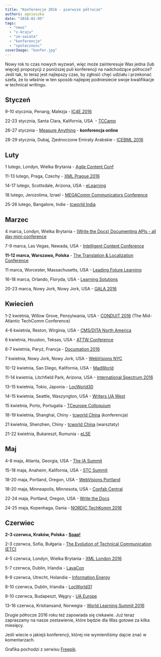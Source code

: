 ```yaml
---
title: "Konferencje 2016 - pierwsze półrocze"
authors: agnieszka
date: "2016-01-05"
tags:
  - "news"
  - "z-kraju"
  - "ze-swiata"
  - "konferencje"
  - "spolecznosc"
coverImage: "konfer.jpg"
---
```


Nowy rok to czas nowych wyzwań, więc może zainteresuje Was jedna (lub więcej)
propozycji z poniższej puli konferencji na nadchodzące półrocze? Jeśli tak, to
teraz jest najlepszy czas, by zgłosić chęć udziału i przekonać szefa, że to
właśnie w ten sposób najlepiej podniesiecie swoje kwalifikacje w technical
writingu.

<!--truncate-->

## Styczeń

9-10 stycznia, Penang, Malezja - [IC4E 2016](http://www.ic4e.net/ "IC4E")

22-23 stycznia, Santa Clara, Kalifornia, USA  -
[TCCamp](http://www.tccamp.org/ "TCCamp")

26-27 stycznia -
[Measure Anything](https://forum.infomanagementcenter.com/ "Measure Anything") -
**konferencja online**

28-29 stycznia, Dubaj, Zjednoczone Emiraty Arabskie -
[ICEBML 2016](https://www.waset.org/conference/2016/01/dubai/ICEBML "ICEBML")

## Luty

1 lutego, Londyn, Wielka Brytania -
[Agile Content Conf](https://2016.agilecontentconf.com/ "Agile Content Conf")

11-13 lutego, Praga, Czechy -
[XML Prague 2016](http://www.xmlprague.cz/ "XMLPrague")

14-17 lutego, Scottsdale, Arizona, USA -
[eLearning](http://www.itcnetwork.org/elearning-conference.html "eLearning")

18 lutego, Jerozolima, Izrael -
[MEGAComm Communicators Conference](http://www.megacomm.org/ "MEGAComm")

25-26 lutego, Bangalore, Indie -
[tcworld India](http://conferences.tekom.de/tcworld-india-2016/home/ "tcworld India")

## Marzec

4 marca, Londyn, Wielka Brytania -
[(Write the Docs) Documenting APIs - all day mini-conference](http://www.meetup.com/Write-The-Docs-London/events/228403383/)

7-9 marca, Las Vegas, Newada, USA -
[Intelligent Content Conference](http://www.intelligentcontentconference.com/ "Intelligent Content")

**11-12 marca, Warszawa, Polska** \-
[The Translation & Localization Conference](http://www.translation-conference.com/ "Translation&Localization")

11 marca, Worcester, Massachusetts, USA -
[Leading Foture Learning](http://leadingfuturelearning.org/ "LFL2016")

16-18 marca, Orlando, Floryda, USA -
[Learning Solutions](http://www.elearningguild.com/LSCon/content/4100/learning-solutions-2016-conference--expo--home/ "Learning Solutions")

20-23 marca, Nowy Jork, Nowy Jork, USA -
[GALA 2016](https://www.gala-global.org/conference/gala-annual-conference-2016 "Gala 2016")

## Kwiecień

1-2 kwietnia, Willow Grove, Pensylwania, USA -
[CONDUIT 2016](http://www.stcpmc.org/conduit-2016-2/ "Conduit") (The
Mid-Atlantic TechComm Conference)

4-6 kwietnia, Reston, Wirginia, USA
- [CMS/DITA North America](https://www.vasont.com/events/cm-strategies-dita-conference.html "CM Strategies/DITA")

6 kwietnia, Houston, Teksas, USA -
[ATTW Conference](http://attw.org/conference "ATTW Conference")

6-7 kwietnia, Paryż, Francja - [Documation 2016](http://www.documation.fr/)

7 kwietnia, Nowy Jork, Nowy Jork, USA -
[WebVisions NYC](http://www.webvisionsevent.com/new-york/ "WebVisions NYC")

10-12 kwietnia, San Diego, Kalifornia, USA -
[MadWorld](http://www.madcapsoftware.com/events/madworld/ "MadWorld")

11-14 kwietnia, Litchfield Park, Arizona, USA
- [International Spectrum 2016](http://www.intl-spectrum.com/Conference/Default.aspx "Spectrum 2016")

13-15 kwietnia, Tokio, Japonia -
[LocWorld30](http://locworld.com/events/locworld30-tokyo-2016/ "LocWorld")

14-15 kwietnia, Seattle, Waszyngton, USA -
[Writers UA West](http://west.writersua.com/)

15 kwietnia, Porto, Portugalia -
[TCeurope Colloquium](http://www.tceurope.org/colloquia "TCeurope")

18-19 kwietnia, Shanghai, Chiny
- [tcworld China](http://conferences.tekom.de/tcworld-china-2016/tcworld-china-2016/) (konferencja)

21 kwietnia, Shenzhen, Chiny
- [tcworld China](http://conferences.tekom.de/tcworld-china-2016/tcworld-china-2016/) (warsztaty)

21-22 kwietnia, Bukareszt, Rumunia - [eLSE](http://elseconference.eu/ "eLSE")

## Maj

4-8 maja, Atlanta, Georgia, USA -
[The IA Summit](http://www.iasummit.org/ "IA Summit")

15-18 maja, Anaheim, Kalifornia, USA -
[STC Summit](http://summit.stc.org/ "STC Summit")

18-20 maja, Portland, Oregon, USA -
[WebVisions Portland](http://www.webvisionsevent.com/portland/ "WebVisions Portland")

18-20 maja, Minneapolis, Minnesota, USA
- [Confab Central](http://confabevents.com/events/central/2016 "Confab Central")

22-24 maja, Portland, Oregon, USA -
[Write the Docs](http://www.writethedocs.org/conf/)

24-25 maja, Kopenhaga, Dania
- [NORDIC TechKomm 2016](http://conferences.tekom.de/nordic-techkomm/nordic-techkomm-2016/)

## Czerwiec

**2-3 czerwca, Kraków, Polska - [Soap!](http://soapconf.com/)**

2-3 czerwca, Sofia, Bułgaria -
[The Evolution of Technical Communication (ETC)](http://etc-conference.eu/)

4-5 czerwca, Londyn, Wielka Brytania - [XML London 2016](http://xmllondon.com/)

5-7 czerwca, Dublin, Irlandia - [LavaCon](http://lavacon.org/2016/dublin/)

8-9 czerwca, Utrecht, Holandia –
[Information Energy](http://www.informationenergy.org/ien2016/ "Information Energy")

8-10 czerwca, Dublin, Irlandia -
[LocWorld31](http://locworld.com/events/locworld31-dublin-2016/)

9-10 czerwca, Budapeszt, Węgry -
[UA Europe](http://www.uaconference.eu/ "UA Europe")

13-16 czerwca, Kristiansand, Norwegia
- [World Learning Summit 2016](http://www.futurelearninglab.org/june-13-16-2016-summit/ "WLS2016")

Drugie półrocze 2016 roku też zapowiada się ciekawie. Już teraz zapraszamy na
nasze zestawienie, które będzie dla Was gotowe za kilka miesięcy.

Jeśli wiecie o jakiejś konferencji, której nie wymieniliśmy dajcie znać w
komentarzach.

Grafika pochodzi z serwisu
[Freepik](http://href='http://www.freepik.com/free-vector/business-conference-concept_789964.htm).
